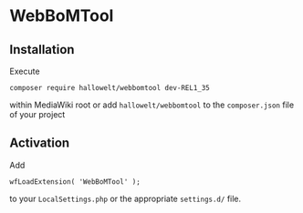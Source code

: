 # WebBoMTool

## Installation
Execute

    composer require hallowelt/webbomtool dev-REL1_35
within MediaWiki root or add `hallowelt/webbomtool` to the
`composer.json` file of your project

## Activation
Add

    wfLoadExtension( 'WebBoMTool' );
to your `LocalSettings.php` or the appropriate `settings.d/` file.